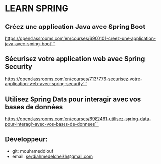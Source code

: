 # LEARN SPRING

## Créez une application Java avec Spring Boot
https://openclassrooms.com/en/courses/6900101-creez-une-application-java-avec-spring-boot```

## Sécurisez votre application web avec Spring Security
https://openclassrooms.com/en/courses/7137776-securisez-votre-application-web-avec-spring-security```

## Utilisez Spring Data pour interagir avec vos bases de données
https://openclassrooms.com/en/courses/6982461-utilisez-spring-data-pour-interagir-avec-vos-bases-de-donnees```

## Développeur:
- git: mouhameddiouf
- email: seydiahmedelcheikh@gmail.com